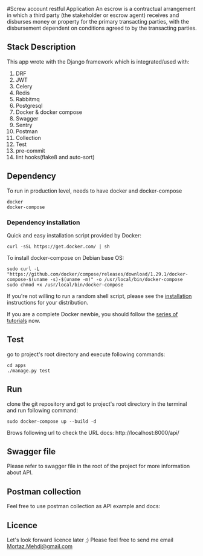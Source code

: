 #Screw account restful Application
An escrow is a contractual arrangement in which a third party (the stakeholder or escrow agent) receives and disburses 
money or property for the primary transacting parties, with the disbursement dependent on conditions agreed to by the 
transacting parties.

## Stack Description
This app wrote with the Django framework which is integrated/used with:
1. DRF
2. JWT
3. Celery 
4. Redis
5. Rabbitmq
6. Postgresql 
7. Docker & docker compose
8. Swagger
9. Sentry
10. Postman
11. Collection
12. Test 
13. pre-commit
14. lint hooks(flake8 and auto-sort)

## Dependency
To run in production level, needs to have docker and docker-compose
```text
docker
docker-compose
```
### Dependency installation

Quick and easy installation script provided by Docker:

```shell script
curl -sSL https://get.docker.com/ | sh
```
To install docker-compose on Debian base OS:
```shell script
sudo curl -L "https://github.com/docker/compose/releases/download/1.29.1/docker-compose-$(uname -s)-$(uname -m)" -o /usr/local/bin/docker-compose
sudo chmod +x /usr/local/bin/docker-compose

```
If you're not willing to run a random shell script, please see the [installation](https://docs.docker.com/engine/installation/linux/) instructions for your distribution.

If you are a complete Docker newbie, you should follow the [series of tutorials](https://docs.docker.com/engine/getstarted/) now.

## Test
go to project's root directory and execute following commands:
```shell script
cd apps
./manage.py test
```

## Run
clone the git repository and got to project's root directory in the terminal and run following command:
```shell script
sudo docker-compose up --build -d
```
Brows following url to check the URL docs:
http://localhost:8000/api/

## Swagger file
Please refer to swagger file in the root of the project for more information about API.

## Postman collection
Feel free to use postman collection as API example and docs:

## Licence
Let's look forward licence later ;)
Please feel free to send me email Mortaz.Mehdi@gmail.com
